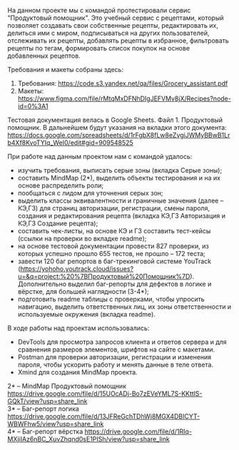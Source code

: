 На данном проекте мы с командой протестировали сервис "Продуктовый помощник". Это учебный сервис с рецептами, который позволяет создавать свои собственные рецепты, редактировать их, делиться ими с миром, подписываться на других пользователей, отслеживать их рецепты, добавлять рецепты в избранное, фильтровать рецепты по тегам, формировать список покупок на основе добавленных рецептов. 

Требования и макеты собраны здесь:
1. Требования: https://code.s3.yandex.net/qa/files/Grocery_assistant.pdf
2. Макеты: https://www.figma.com/file/rMtqMxDFNhDIgJEFVMv8jX/Recipes?node-id=0%3A1

Тестовая документация велась в Google Sheets. Файл 1. Продуктовый помощник. В дальнейшем будут указания на вкладки этого документа: https://docs.google.com/spreadsheets/d/1rFgbX8fLw8eZvgiJWMyBBwB1Lrb4Xf8KvoTYIq_WeI0/edit#gid=909548525

При работе над данным проектом нам с командой удалось:
- изучить требования, выписать серые зоны (вкладка Серые зоны);
- составить MindMap (2*), выделить объекты тестирования и на их основе распределить роли;
- пообщаться с лидом для уточнения серых зон;
- выделить классы эквивалентности и граничные значения (далее – КЭ,ГЗ) для страниц авторизации, регистрации, смены пароля, создания и редактирования рецепта (вкладка КЭ,ГЗ Авторизация и КЭ,ГЗ Создание рецепта);
- составить чек-листы, на основе КЭ и ГЗ составить тест-кейсы (ссылки на проверки во вкладке readme);
- на основе тестовой документации провести 827 проверки, из которых успешно прошло 655 тестов, не прошло – 172 теста;
- завести 120 баг репортов в баг-трекинговой системе YouTrack (https://yohoho.youtrack.cloud/issues?u=&q=project:%20%7BПродуктовый%20Помощник%7D). Дополнительно выделил баг-репорты для дефектов в логике и вёрстке, для большей наглядности (3-4*); 
- подготовить readme таблицы с проверками, чтобы упросить навигацию, выделить ответственных лиц, их зоны ответственности и используемые окружения (вкладка readme).

В ходе работы над проектам использовались:
- DevTools для просмотра запросов клиента и ответов сервера и для сравнения размеров элементов, шрифтов на сайте с макетами.
- Postman для проверки авторизации, регистрации и изменения пароля, чтобы ускорить работу и менять данные в теле ответа. 
- Xmind для создания MindMap проекта. 

2* – MindMap Продуктовый помощник https://drive.google.com/file/d/15UOcADj-Bo7zEVeYML7S-KKttlS-GQkT/view?usp=share_link  
3* – Баг-репорт логика https://drive.google.com/file/d/13JFReGchTDhWj8MGX4DBICYT-WBWFhw5/view?usp=share_link  
4* – Баг-репорт вёрстка https://drive.google.com/file/d/1RIq-MXjiIAz6nBC_XuvZhqnd0sE1PISh/view?usp=share_link